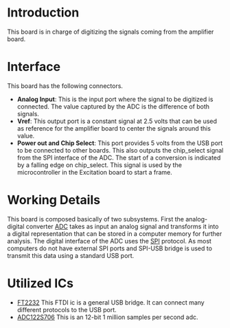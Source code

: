 # Introduction #

This board is in charge of digitizing the signals coming from the amplifier board.


# Interface #

This board has the following connectors.
  * **Analog Input**: This is the input port where the signal to be digitized is connected. The value captured by the ADC is the difference of both signals.
  * **Vref**: This output port is a constant signal at 2.5 volts that can be used as reference for the amplifier board to center the signals around this value.
  * **Power out and Chip Select**: This port provides 5 volts from the USB port to be connected to other boards. This also outputs the chip\_select signal from the SPI interface of the ADC. The start of a conversion is indicated by a falling edge on chip\_select. This signal is used by the microcontroller in the Excitation board to start a frame.

# Working Details #

This board is composed basically of two subsystems. First the analog-digital converter [ADC](http://en.wikipedia.org/wiki/Analog-to-digital_converter) takes as input an analog signal and transforms it into a digital representation that can be stored in a computer memory for further analysis. The digital interface of the ADC uses the [SPI](http://en.wikipedia.org/wiki/Serial_Peripheral_Interface_Bus) protocol. As most computers do not have external SPI ports and SPI-USB bridge is used to transmit this data using a standard USB port.

# Utilized ICs #

  * [FT2232](http://www.ftdichip.com/Support/Documents/DataSheets/ICs/DS_FT2232H.pdf) This FTDI ic is a general USB bridge. It can connect many different protocols to the USB port.
  * [ADC122S706](http://www.ti.com/lit/ds/symlink/adc122s706.pdf) This is an 12-bit 1 million samples per second adc.